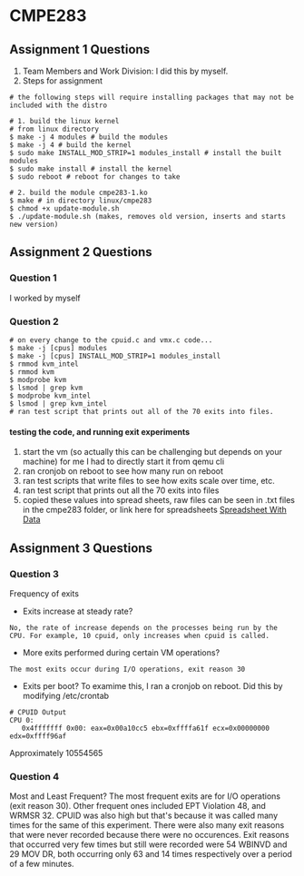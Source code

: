 # CMPE283

## Assignment 1 Questions
1. Team Members and Work Division: I did this by myself.
2. Steps for assignment
```
# the following steps will require installing packages that may not be included with the distro

# 1. build the linux kernel
# from linux directory
$ make -j 4 modules # build the modules
$ make -j 4 # build the kernel
$ sudo make INSTALL_MOD_STRIP=1 modules_install # install the built modules
$ sudo make install # install the kernel
$ sudo reboot # reboot for changes to take

# 2. build the module cmpe283-1.ko
$ make # in directory linux/cmpe283
$ chmod +x update-module.sh
$ ./update-module.sh (makes, removes old version, inserts and starts new version)

```

## Assignment 2 Questions 
### Question 1
I worked by myself

### Question 2
```
# on every change to the cpuid.c and vmx.c code... 
$ make -j [cpus] modules
$ make -j [cpus] INSTALL_MOD_STRIP=1 modules_install
$ rmmod kvm_intel
$ rmmod kvm
$ modprobe kvm
$ lsmod | grep kvm
$ modprobe kvm_intel
$ lsmod | grep kvm_intel
# ran test script that prints out all of the 70 exits into files.
```
#### testing the code, and running exit experiments
1. start the vm (so actually this can be challenging but depends on your machine) for me I had to directly start it from qemu cli
2. ran cronjob on reboot to see how many run on reboot 
3. ran test scripts that write files to see how exits scale over time, etc.
4. ran test script that prints out all the 70 exits into files
5. copied these values into spread sheets, raw files can be seen in .txt files in the cmpe283 folder, or link here for spreadsheets [Spreadsheet With Data](https://docs.google.com/spreadsheets/d/1ZcBz_bjucJJRUOgbGrvx7h-zg37OAs8uTrHmPlRxE5E/edit?usp=sharing)

## Assignment 3 Questions
### Question 3
Frequency of exits
- Exits increase at steady rate?
```
No, the rate of increase depends on the processes being run by the CPU. For example, 10 cpuid, only increases when cpuid is called. 
```

- More exits performed during certain VM operations?
```
The most exits occur during I/O operations, exit reason 30 
```

- Exits per boot?
To examime this, I ran a cronjob on reboot. Did this by modifying /etc/crontab
```
# CPUID Output
CPU 0:
   0x4fffffff 0x00: eax=0x00a10cc5 ebx=0xffffa61f ecx=0x00000000 edx=0xffff96af
```
Approximately 10554565

### Question 4
Most and Least Frequent?
The most frequent exits are for I/O operations (exit reason 30). Other frequent ones included EPT Violation 48, and WRMSR 32. CPUID was also high but that's because it was called many times for the same of this experiment. There were also many exit reasons that were never recorded because there were no occurences. Exit reasons that occurred very few times but still were recorded were 54 WBINVD and 29 MOV DR, both occurring only 63 and 14 times respectively over a period of a few minutes.
